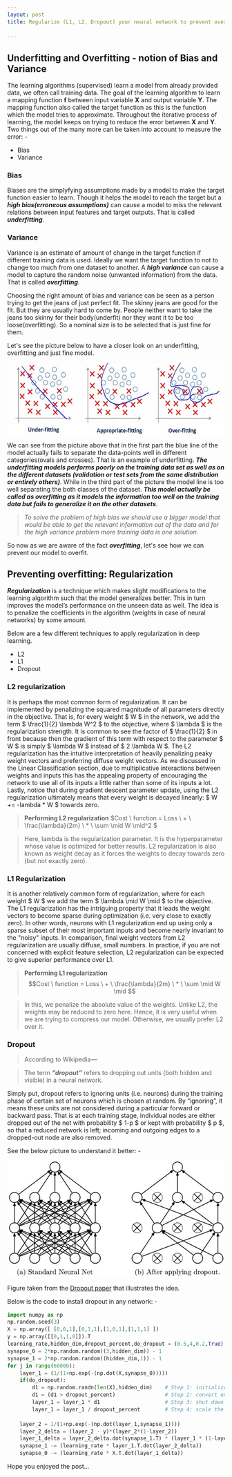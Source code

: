 ```yaml
---
layout: post
title: Regularize (L1, L2, Dropout) your neural network to prevent overfitting.

---
```


<script type="text/javascript" async
  src="https://cdn.mathjax.org/mathjax/latest/MathJax.js?config=TeX-MML-AM_CHTML">
</script>

## Underfitting and Overfitting - notion of Bias and Variance

The learning algorithms (supervised) learn a model from already provided data, we often call training data. The goal of the learning algorithm to learn a mapping function **f** between input variable **X** and output variable **Y**. The mapping function also called the target function as this is the function which the model tries to approximate. Throughout the iterative process of learning, the model keeps on trying to reduce the error between **X** and **Y**. Two things out of the many more can be taken into account to measure the error: - 
* Bias
* Variance

### Bias
Biases are the simplyfying assumptions made by a model to make the target function easier to learn. Though it helps the model to reach the target but a ***high bias(erroneous assumptions)*** can cause a model to miss the relevant relations between input features and target outputs. That is called ***underfitting***.
### Variance
Variance is an estimate of amount of change in the target function if different training data is used. Ideally we want the target function to not to change too much from one dataset to another. A ***high variance*** can cause a model to capture the random noise (unwanted information) from the data. That is called ***overfitting***.

Choosing the right amount of bias and variance can be seen as a person trying to get the jeans of just perfect fit. The skinny jeans are good for the fit. But they are usually hard to come by. People neither want to take the jeans too skinny for their body(underfit) nor they want it to be too loose(overfitting). So a nominal size is to be selected that is just fine for them.

Let's see the picture below to have a closer look on an underfitting, overfitting and just fine model.

<div class="imgcap">
<img src="/assets/images/blog4_regularization/blog4_n1.jpg">
</div>

We can see from the picture above that in the first part the blue line of the model actually fails to separate the data-points well in different categories(ovals and crosses). That is an example of underfitting. ***The underfitting models performs poorly on the training data set as well as on the different datasets (validation or test sets from the same distribution or entirely others)***. While in the third part of the picture the model line is too well separating the both classes of the dataset. ***This model actually be called as overfitting as it models the information too well on the training data but fails to generalize it on the other datasets***.

> *To solve the problem of high bias we should use a bigger model that would be able to get the relevant information out of the data and for the high variance problem more training data is one solution.*

So now as we are aware of the fact ***overfitting***, let's see how we can prevent our model to overfit.

## Preventing overfitting: Regularization

***Regularization*** is a technique which makes slight modifications to the learning algorithm such that the model generalizes better. This in turn improves the model’s performance on the unseen data as well. The idea is to penalize the coefficients in the algorithm (weights in case of neural networks) by some amount. 

Below are a few different techniques to apply regularization in deep learning.
* L2
* L1
* Dropout

### L2 regularization
It is perhaps the most common form of regularization. It can be implemented by penalizing the squared magnitude of all parameters directly in the objective. That is, for every weight $ W $ in the network, we add the term $ \frac{1}{2} \lambda W^2 $ to the objective, where $ \lambda $ is the regularization strength. It is common to see the factor of $ \frac{1}{2} $ in front because then the gradient of this term with respect to the parameter $ W $ is simply $ \lambda W $ instead of $ 2 \lambda W $. The L2 regularization has the intuitive interpretation of heavily penalizing peaky weight vectors and preferring diffuse weight vectors. As we discussed in the Linear Classification section, due to multiplicative interactions between weights and inputs this has the appealing property of encouraging the network to use all of its inputs a little rather than some of its inputs a lot. Lastly, notice that during gradient descent parameter update, using the L2 regularization ultimately means that every weight is decayed linearly: $ W += -lambda * W $ towards zero.

> **Performing L2 regularization** $Cost \ function = Loss \ + \ \frac{\lambda}{2m} \ * \ \sum \mid W \mid^2 $

>Here, lambda is the regularization parameter. It is the hyperparameter whose value is optimized for better results. L2 regularization is also known as weight decay as it forces the weights to decay towards zero (but not exactly zero).

### L1 Regularization
It is another relatively common form of regularization, where for each weight $ W $ we add the term $ \lambda  \mid W \mid $ to the objective. The L1 regularization has the intriguing property that it leads the weight vectors to become sparse during optimization (i.e. very close to exactly zero). In other words, neurons with L1 regularization end up using only a sparse subset of their most important inputs and become nearly invariant to the "noisy" inputs. In comparison, final weight vectors from L2 regularization are usually diffuse, small numbers. In practice, if you are not concerned with explicit feature selection, L2 regularization can be expected to give superior performance over L1.

> **Performing L1 regularization** $$Cost \ function = Loss \ + \ \frac{\lambda}{2m} \ * \ \sum \mid W \mid $$

> In this, we penalize the absolute value of the weights. Unlike L2, the weights may be reduced to zero here. Hence, it is very useful when we are trying to compress our model. Otherwise, we usually prefer L2 over it.

### Dropout
> According to Wikipedia —

>The term ***“dropout”*** refers to dropping out units (both hidden and visible) in a neural network.

Simply put, dropout refers to ignoring units (i.e. neurons) during the training phase of certain set of neurons which is chosen at random. By “ignoring”, it means these units are not considered during a particular forward or backward pass. That is at each training stage, individual nodes are either dropped out of the net with probability $ 1-p $ or kept with probability $ p $, so that a reduced network is left; incoming and outgoing edges to a dropped-out node are also removed.

See the below picture to understand it better: -

<div class="imgcap">
<img src="/assets/images/blog4_regularization/blog4_dropout.jpeg">
</div>


Figure taken from the <a href="http://www.cs.toronto.edu/~rsalakhu/papers/srivastava14a.pdf">Dropout paper</a> that illustrates the idea.

Below is the code to install dropout in any network: -

```python
import numpy as np
np.random.seed(3)
X = np.array([ [0,0,1],[0,1,1],[1,0,1],[1,1,1] ])
y = np.array([[0,1,1,0]]).T
learning_rate,hidden_dim,dropout_percent,do_dropout = (0.5,4,0.2,True)
synapse_0 = 2*np.random.random((3,hidden_dim)) - 1
synapse_1 = 2*np.random.random((hidden_dim,1)) - 1
for j in range(60000):
    layer_1 = (1/(1+np.exp(-(np.dot(X,synapse_0)))))    
    if(do_dropout):
        d1 = np.random.randn(len(X),hidden_dim)    # Step 1: initialize matrix d1 = np.random.rand(..., ...)
        d1 = (d1 > dropout_percent)                # Step 2: convert entries of d1 to 0 or 1 (using keep_prob as the threshold)
        layer_1 = layer_1 * d1                     # Step 3: shut down some neurons of layer_1
        layer_1 = layer_1 / dropout_percent        # Step 4: scale the value of neurons that haven't been shut down
        
    layer_2 = 1/(1+np.exp(-(np.dot(layer_1,synapse_1))))
    layer_2_delta = (layer_2 - y)*(layer_2*(1-layer_2))
    layer_1_delta = layer_2_delta.dot(synapse_1.T) * (layer_1 * (1-layer_1))
    synapse_1 -= (learning_rate * layer_1.T.dot(layer_2_delta))
    synapse_0 -= (learning_rate * X.T.dot(layer_1_delta))
```

Hope you enjoyed the post...

